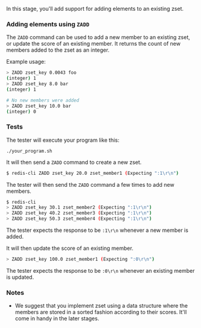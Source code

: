 In this stage, you'll add support for adding elements to an existing zset.

### Adding elements using `ZADD`

The `ZADD` command can be used to add a new member to an existing zset, or update the score of an existing member. It returns the count of new members added to the zset as an integer.


Example usage:
```bash
> ZADD zset_key 0.0043 foo
(integer) 1
> ZADD zset_key 8.0 bar
(integer) 1

# No new members were added
> ZADD zset_key 10.0 bar
(integer) 0
```

### Tests

The tester will execute your program like this:

```
./your_program.sh
```

It will then send a `ZADD` command to create a new zset.

```bash
$ redis-cli ZADD zset_key 20.0 zset_member1 (Expecting ":1\r\n")
```

The tester will then send the `ZADD` command a few times to add new members.

```bash
$ redis-cli
> ZADD zset_key 30.1 zset_member2 (Expecting ":1\r\n")
> ZADD zset_key 40.2 zset_member3 (Expecting ":1\r\n")
> ZADD zset_key 50.3 zset_member4 (Expecting ":1\r\n")
```

The tester expects the response to be `:1\r\n` whenever a new member is added.

It will then update the score of an existing member.
```bash
> ZADD zset_key 100.0 zset_member1 (Expecting ":0\r\n")
```

The tester expects the response to be `:0\r\n` whenever an existing member is updated.

### Notes
- We suggest that you implement zset using a data structure where the members are stored in a sorted fashion according to their scores. It'll come in handy in the later stages.